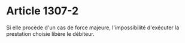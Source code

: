 # Article 1307-2

<p>Si elle procède d'un cas de force majeure, l'impossibilité d'exécuter la prestation choisie libère le débiteur.</p>